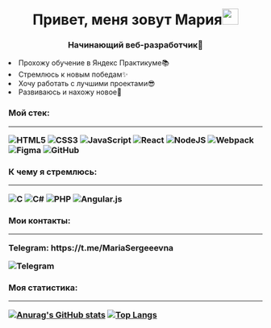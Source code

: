 <h1 align="center">Привет, меня зовут Мария<img src="https://github.com/blackcater/blackcater/raw/main/images/Hi.gif" height="32"/></h1>
<h3 align="center">Начинающий веб-разработчик💞️</h2>

<li>Прохожу обучение в Яндекс Практикуме📚</li>
<li>Стремлюсь к новым победам✨</li>
<li>Хочу работать с лучшими проектами😎</li>
<li>Развиваюсь и нахожу новое🧠</li>

<h3>Мой стек:</h>

---

![HTML5](https://img.shields.io/badge/html5-%23E34F26.svg?style=for-the-badge&logo=html5&logoColor=white)
![CSS3](https://img.shields.io/badge/css3-%231572B6.svg?style=for-the-badge&logo=css3&logoColor=white)
![JavaScript](https://img.shields.io/badge/javascript-%23323330.svg?style=for-the-badge&logo=javascript&logoColor=%23F7DF1E)
![React](https://img.shields.io/badge/react-%2320232a.svg?style=for-the-badge&logo=react&logoColor=%2361DAFB)
![NodeJS](https://img.shields.io/badge/node.js-6DA55F?style=for-the-badge&logo=node.js&logoColor=white)
![Webpack](https://img.shields.io/badge/webpack-%238DD6F9.svg?style=for-the-badge&logo=webpack&logoColor=black)
![Figma](https://img.shields.io/badge/figma-%23F24E1E.svg?style=for-the-badge&logo=figma&logoColor=white)
![GitHub](https://img.shields.io/badge/github-%23121011.svg?style=for-the-badge&logo=github&logoColor=white)

<h3>К чему я стремлюсь:</h>

---

![C](https://img.shields.io/badge/c-%2300599C.svg?style=for-the-badge&logo=c&logoColor=white)
![C#](https://img.shields.io/badge/c%23-%23239120.svg?style=for-the-badge&logo=c-sharp&logoColor=white)
![PHP](https://img.shields.io/badge/php-%23777BB4.svg?style=for-the-badge&logo=php&logoColor=white)
![Angular.js](https://img.shields.io/badge/angular.js-%23E23237.svg?style=for-the-badge&logo=angularjs&logoColor=white)

<h3>Мои контакты:</h>

---
<p>Telegram: https://t.me/MariaSergeeevna</p>

![Telegram](https://img.shields.io/badge/Telegram-2CA5E0?style=for-the-badge&logo=telegram&logoColor=white)

<h3>Моя статистика:</h>

---

[![Anurag's GitHub stats](https://github-readme-stats.vercel.app/api?username=Maru-Aruko&theme=tokyonight)](https://github.com/anuraghazra/github-readme-stats)
[![Top Langs](https://github-readme-stats.vercel.app/api/top-langs/?username=Maru-Aruko&layout=compact&theme=tokyonight)](https://github.com/anuraghazra/github-readme-stats)


<!---
Maru-Aruko/Maru-Aruko is a ✨ special ✨ repository because its `README.md` (this file) appears on your GitHub profile.
You can click the Preview link to take a look at your changes.
--->
